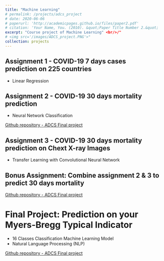 ```yaml
---
title: "Machine Learning"
# permalink: /projects/adcs_project
# date: 2020-06-06
# paperurl: 'http://academicpages.github.io/files/paper2.pdf'
# citation: 'Your Name, You. (2010). &quot;Paper Title Number 2.&quot; <i>Journal 1</i>. 1(2).'
excerpt: "Course project of Machine Learning" <br/>/"
# <img src='/images/ADCS_project.PNG'>"
collection: projects
---
```


## Assignment 1 - COVID-19 7 days cases prediction on 225 countries
* Linear Regression

## Assignment 2 - COVID-19 30 days mortality prediction
* Neural Network Classification

[Github repository - ADCS Final project](https://,,,)

## Assignment 3 - COVID-19 30 days mortality prediction on Chext X-ray Images
* Transfer Learning with Convolutional Neural Network

## Bonus Assignment: Combine assignment 2 & 3 to predict 30 days mortality

[Github repository - ADCS Final project](https://,,,)

# Final Project: Prediction on your Myers-Bregg Typical Indicator 
* 16 Classes Classification Machine Learning Model
* Natural Language Processing (NLP)

[Github repository - ADCS Final project](https://,,,)

<!-- Recommended citation: Your Name, You. (2010). "Paper Title Number 2." <i>Journal 1</i>. 1(2). -->
